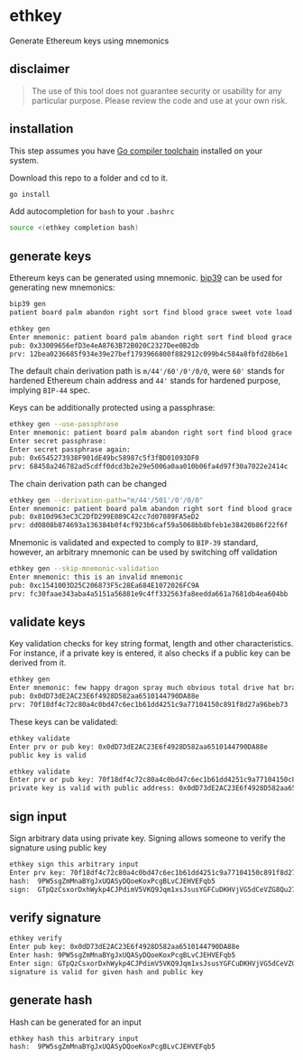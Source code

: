 # ethkey
Generate Ethereum keys using mnemonics

## disclaimer
> The use of this tool does not guarantee security or usability for any
> particular purpose. Please review the code and use at your own risk.

## installation
This step assumes you have [Go compiler toolchain](https://go.dev/dl/)
installed on your system.

Download this repo to a folder and cd to it. 
```bash
go install
```
Add autocompletion for `bash` to your `.bashrc`
```bash
source <(ethkey completion bash)
```

## generate keys
Ethereum keys can be generated using mnemonic. [bip39](https://github.com/kubetrail/bip39)
can be used for generating new mnemonics:
```bash
bip39 gen
patient board palm abandon right sort find blood grace sweet vote load action bag trash calm burden glow phrase shoot frog vacant elegant tourist
```
```bash
ethkey gen
Enter mnemonic: patient board palm abandon right sort find blood grace sweet vote load action bag trash calm burden glow phrase shoot frog vacant elegant tourist
pub: 0x33009656efD3e4eA8763B72B020C2327Dee0B2db
prv: 12bea0236685f934e39e27bef1793966800f882912c099b4c584a8fbfd28b6e1
```

The default chain derivation path is `m/44'/60'/0'/0/0`, were `60'` stands for
hardened Ethereum chain address and `44'` stands for hardened purpose, implying
`BIP-44` spec.

Keys can be additionally protected using a passphrase:
```bash
ethkey gen --use-passphrase 
Enter mnemonic: patient board palm abandon right sort find blood grace sweet vote load action bag trash calm burden glow phrase shoot frog vacant elegant tourist
Enter secret passphrase: 
Enter secret passphrase again: 
pub: 0x6545273938F901dE49bc58987c5f3fBD01093DF0
prv: 68458a246782ad5cdff0dcd3b2e29e5006a0aa010b06fa4d97f30a7022e2414c
```

The chain derivation path can be changed
```bash
ethkey gen --derivation-path="m/44'/501'/0'/0/0"
Enter mnemonic: patient board palm abandon right sort find blood grace sweet vote load action bag trash calm burden glow phrase shoot frog vacant elegant tourist
pub: 0x810d963eC3C2DfD299E089C42cc7d07089FA5eD2
prv: dd0808b874693a136384b0f4cf923b6caf59a5068bb8bfeb1e38420b86f22f6f
```

Mnemonic is validated and expected to comply to `BIP-39` standard, however, an 
arbitrary mnemonic can be used by switching off validation

```bash
ethkey gen --skip-mnemonic-validation 
Enter mnemonic: this is an invalid mnemonic
pub: 0xc1541003D25C206873F5c28Ea684E1072026FC9A
prv: fc30faae343aba4a5151a56881e9c4ff332563fa8eedda661a7681db4ea604bb
```

## validate keys
Key validation checks for key string format, length and other characteristics.
For instance, if a private key is entered, it also checks if a public key
can be derived from it.

```bash
ethkey gen
Enter mnemonic: few happy dragon spray much obvious total drive hat brain impose bright test there outside peasant share kitchen prefer inmate moment cactus forward crisp
pub: 0x0dD73dE2AC23E6f4928D582aa6510144790DA88e
prv: 70f18df4c72c80a4c0bd47c6ec1b61dd4251c9a77104150c891f8d27a96beb73
```

These keys can be validated:
```bash
ethkey validate 
Enter prv or pub key: 0x0dD73dE2AC23E6f4928D582aa6510144790DA88e
public key is valid
```

```bash
ethkey validate 
Enter prv or pub key: 70f18df4c72c80a4c0bd47c6ec1b61dd4251c9a77104150c891f8d27a96beb73
private key is valid with public address: 0x0dD73dE2AC23E6f4928D582aa6510144790DA88e
```

## sign input
Sign arbitrary data using private key. Signing allows someone to verify the signature using 
public key
```bash
ethkey sign this arbitrary input
Enter prv key: 70f18df4c72c80a4c0bd47c6ec1b61dd4251c9a77104150c891f8d27a96beb73
hash:  9PW5sgZmMnaBYgJxUQASyDQoeKoxPcgBLvCJEHVEFqb5
sign:  GTpQzCsxorDxhWykp4CJPdimV5VKQ9Jqm1xsJsusYGFCuDKHVjVG5dCeVZG8Qu27AfTYUShewRiT5tERohQUMhbTu
```

## verify signature
```bash
ethkey verify 
Enter pub key: 0x0dD73dE2AC23E6f4928D582aa6510144790DA88e
Enter hash: 9PW5sgZmMnaBYgJxUQASyDQoeKoxPcgBLvCJEHVEFqb5
Enter sign: GTpQzCsxorDxhWykp4CJPdimV5VKQ9Jqm1xsJsusYGFCuDKHVjVG5dCeVZG8Qu27AfTYUShewRiT5tERohQUMhbTu
signature is valid for given hash and public key
```
## generate hash
Hash can be generated for an input
```bash
ethkey hash this arbitrary input
hash:  9PW5sgZmMnaBYgJxUQASyDQoeKoxPcgBLvCJEHVEFqb5
```
